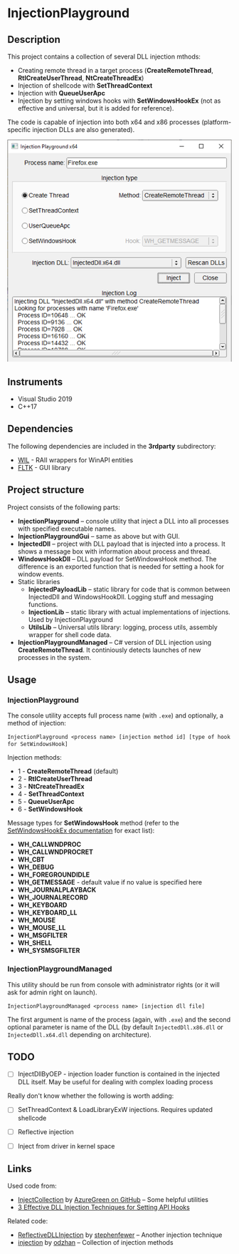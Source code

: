 # InjectionPlayground

## Description

This project contains a collection of several DLL injection mthods:
* Creating remote thread in a target process (**CreateRemoteThread**, **RtlCreateUserThread**, **NtCreateThreadEx**)
* Injection of shellcode with **SetThreadContext**
* Injection with **QueueUserApc**
* Injection by setting windows hooks with **SetWindowsHookEx** (not as effective and universal, but it is added for reference).

The code is capable of injection into both x64 and x86 processes (platform-specific injection DLLs are also generated).

![Screenshot of InjectionPlaygroundGui](InjectionPlaygroundUi.png)

## Instruments

* Visual Studio 2019
* C++17

## Dependencies

The following dependencies are included in the **3rdparty** subdirectory:

* [WIL](https://github.com/microsoft/wil) - RAII wrappers for WinAPI entities
* [FLTK](http://www.fltk.org) - GUI library

## Project structure

Project consists of the following parts:
* **InjectionPlayground** &ndash; console utility that inject a DLL into all processes with specified executable names.
* **InjectionPlaygroundGui** &ndash; same as above but with GUI.
* **InjectedDll** &ndash; project with DLL payload that is injected into a process. It shows a message box with information about process and thread.
* **WindowsHookDll** &ndash; DLL payload for SetWindowsHook method. The difference is an exported function that is needed for setting a hook for window events.
* Static libraries
  * **InjectedPayloadLib** &ndash; static library for code that is common between InjectedDll and WindowsHookDll. Logging stuff and messaging functions.
  * **InjectionLib** &ndash; static library with actual implementations of injections. Used by InjectionPlayground
  * **UtilsLib** &ndash; Universal utils library: logging, process utils, assembly wrapper for shell code data.
* **InjectionPlaygroundManaged** &ndash; C# version of DLL injection using **CreateRemoteThread**. It continiously detects launches of new processes in the system.


## Usage

### InjectionPlayground

The console utility accepts full process name (with `.exe`) and optionally, a method of injection:

```
InjectionPlayground <process name> [injection method id] [type of hook for SetWindowsHook]
```

Injection methods:
* 1 - **CreateRemoteThread** (default)
* 2 - **RtlCreateUserThread**
* 3 - **NtCreateThreadEx**
* 4 - **SetThreadContext**
* 5 - **QueueUserApc**
* 6 - **SetWindowsHook**

Message types for **SetWindowsHook** method (refer to the [SetWindowsHookEx documentation](https://learn.microsoft.com/en-us/windows/win32/api/winuser/nf-winuser-setwindowshookexw#parameters) for exact list):
* **WH_CALLWNDPROC**
* **WH_CALLWNDPROCRET**
* **WH_CBT**
* **WH_DEBUG**
* **WH_FOREGROUNDIDLE**
* **WH_GETMESSAGE** - default value if no value is specified here
* **WH_JOURNALPLAYBACK**
* **WH_JOURNALRECORD**
* **WH_KEYBOARD**
* **WH_KEYBOARD_LL**
* **WH_MOUSE**
* **WH_MOUSE_LL**
* **WH_MSGFILTER**
* **WH_SHELL**
* **WH_SYSMSGFILTER**

### InjectionPlaygroundManaged

This utility should be run from console with administrator rights (or it will ask for admin right on launch).

```
InjectionPlaygroundManaged <process name> [injection dll file]
```

The first argument is name of the process (again, with `.exe`) and the second optional parameter is name of the DLL (by default `InjectedDll.x86.dll` or `InjectedDll.x64.dll` depending on architecture).

## TODO

* [ ] InjectDllByOEP - injection loader function is contained in the injected DLL itself. May be useful for dealing with complex loading process

Really don't know whether the following is worth adding:
* [ ] SetThreadContext & LoadLibraryExW injections. Requires updated shellcode
* [ ] Reflective injection
* [ ] Inject from driver in kernel space


## Links

Used code from:
* [InjectCollection](https://github.com/AzureGreen/InjectCollection/) by [AzureGreen on GitHub](https://github.com/AzureGreen) &ndash; Some helpful utilities
* [3 Effective DLL Injection Techniques for Setting API Hooks](https://www.apriorit.com/dev-blog/679-windows-dll-injection-for-api-hooks)

Related code:
* [ReflectiveDLLInjection](https://github.com/stephenfewer/ReflectiveDLLInjection) by [stephenfewer](https://github.com/stephenfewer) &ndash; Another injection technique
* [injection](https://github.com/odzhan/injection) by [odzhan](https://github.com/odzhan/injection) &ndash; Collection of injection methods
